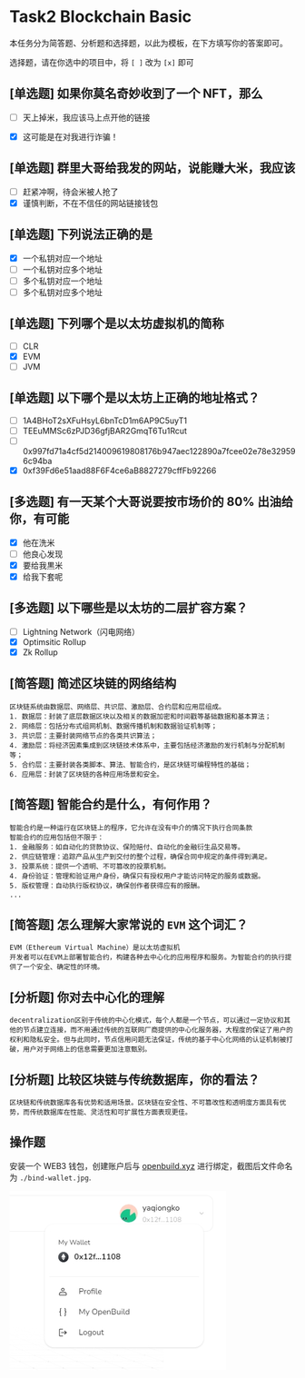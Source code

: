 # Task2 Blockchain Basic

本任务分为简答题、分析题和选择题，以此为模板，在下方填写你的答案即可。

选择题，请在你选中的项目中，将 `[ ]` 改为 `[x]` 即可



## [单选题] 如果你莫名奇妙收到了一个 NFT，那么

- [ ] 天上掉米，我应该马上点开他的链接
- [x] 这可能是在对我进行诈骗！



## [单选题] 群里大哥给我发的网站，说能赚大米，我应该

- [ ] 赶紧冲啊，待会米被人抢了
- [x] 谨慎判断，不在不信任的网站链接钱包

## [单选题] 下列说法正确的是

- [x] 一个私钥对应一个地址
- [ ] 一个私钥对应多个地址
- [ ] 多个私钥对应一个地址
- [ ] 多个私钥对应多个地址

 ## [单选题] 下列哪个是以太坊虚拟机的简称

- [ ] CLR
- [x] EVM
- [ ] JVM

## [单选题] 以下哪个是以太坊上正确的地址格式？

- [ ] 1A4BHoT2sXFuHsyL6bnTcD1m6AP9C5uyT1
- [ ] TEEuMMSc6zPJD36gfjBAR2GmqT6Tu1Rcut
- [ ] 0x997fd71a4cf5d214009619808176b947aec122890a7fcee02e78e329596c94ba
- [x] 0xf39Fd6e51aad88F6F4ce6aB8827279cffFb92266

## [多选题] 有一天某个大哥说要按市场价的 80% 出油给你，有可能

- [x] 他在洗米
- [ ] 他良心发现
- [x] 要给我黒米
- [x] 给我下套呢

## [多选题] 以下哪些是以太坊的二层扩容方案？

- [ ] Lightning Network（闪电网络）
- [x] Optimsitic Rollup
- [x] Zk Rollup

## [简答题] 简述区块链的网络结构

```
区块链系统由数据层、网络层、共识层、激励层、合约层和应用层组成。
1. 数据层：封装了底层数据区块以及相关的数据加密和时间戳等基础数据和基本算法；
2. 网络层：包括分布式组网机制、数据传播机制和数据验证机制等；
3. 共识层：主要封装网络节点的各类共识算法；
4. 激励层：将经济因素集成到区块链技术体系中，主要包括经济激励的发行机制与分配机制等；
5. 合约层：主要封装各类脚本、算法、智能合约，是区块链可编程特性的基础；
6. 应用层：封装了区块链的各种应用场景和安全。
```



## [简答题] 智能合约是什么，有何作用？

```
智能合约是一种运行在区块链上的程序，它允许在没有中介的情况下执行合同条款
智能合约的应用包括但不限于：
1. 金融服务：如自动化的贷款协议、保险赔付、自动化的金融衍生品交易等。
2. 供应链管理：追踪产品从生产到交付的整个过程，确保合同中规定的条件得到满足。
3. 投票系统：提供一个透明、不可篡改的投票机制。
4. 身份验证：管理和验证用户身份，确保只有授权用户才能访问特定的服务或数据。
5. 版权管理：自动执行版权协议，确保创作者获得应有的报酬。
...
```



## [简答题] 怎么理解大家常说的 `EVM` 这个词汇？

```
EVM（Ethereum Virtual Machine）是以太坊虚拟机
开发者可以在EVM上部署智能合约，构建各种去中心化的应用程序和服务。为智能合约的执行提供了一个安全、确定性的环境。
```



## [分析题] 你对去中心化的理解

```
decentralization区别于传统的中心化模式，每个人都是一个节点，可以通过一定协议和其他的节点建立连接，而不用通过传统的互联网厂商提供的中心化服务器，大程度的保证了用户的权利和隐私安全。但与此同时，节点信用问题无法保证，传统的基于中心化网络的认证机制被打破，用户对于网络上的信息需要更加注意甄别。
```



## [分析题] 比较区块链与传统数据库，你的看法？

```
区块链和传统数据库各有优势和适用场景。区块链在安全性、不可篡改性和透明度方面具有优势，而传统数据库在性能、灵活性和可扩展性方面表现更佳。
```



## 操作题

安装一个 WEB3 钱包，创建账户后与 [openbuild.xyz](https://openbuild.xyz/profile) 进行绑定，截图后文件命名为 `./bind-wallet.jpg`.

![alt yaqioooong-bind-wallet](./bind-wallet.jpg)
